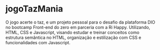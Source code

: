 # jogoTazMania
 
 O jogo acerte o taz, e um projeto pessoal para o desafio da plataforma DIO no bootcamp Front-end do zero em parceria com a Ri Happy.
 Utilizando, HTML, CSS e Javascript, visando estudar e treinar conceitos como estrutura semântica no HTML, organização e estilização com CSS e funcionalidades com Javascript.